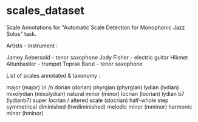 # scales_dataset
Scale Annotations for "Automatic Scale Detection for Monophonic Jazz Solos" task.

Artists - instrument :

Jamey Aebersold - tenor saxophone 
Jody Fisher - electric guitar 
Hikmet Altunbaslier - trumpet 
Toprak Barut - tenor saxophone 


List of scales annotated & taxonomy :

major (major) \n /n
dorian (dorian)
phyrgian (phyrgian)
lydian (lydian)
mixolydian (mixolydian)
natural minor (minor)
locrian (locrian)
lydian b7 (lydianb7)
super locrian /  altered scale (slocrian)
half-whole step symmetrical diminished (hwdiminished)
melodic minor (mminor)
harmonic minor (hminor)


